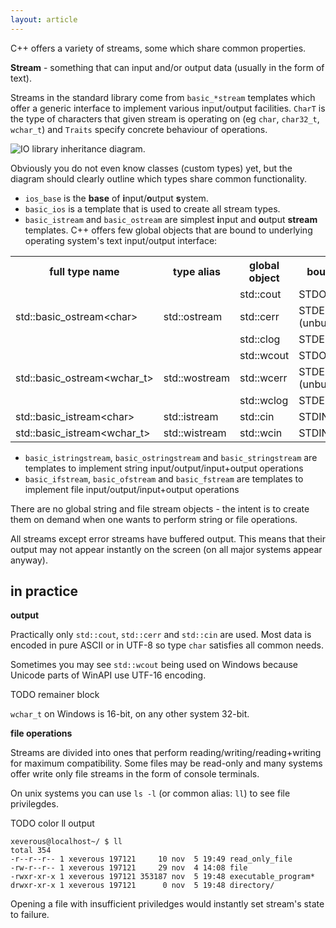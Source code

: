```yaml
---
layout: article
---
```


C++ offers a variety of streams, some which share common properties.

**Stream** - something that can input and/or output data (usually in the form of text).

Streams in the standard library come from `basic_*stream` templates which offer a generic interface to implement various input/output facilities. `CharT` is the type of characters that given stream is operating on (eg `char`, `char32_t`, `wchar_t`) and `Traits` specify concrete behaviour of operations.

![IO library inheritance diagram](http://upload.cppreference.com/mwiki/images/0/06/std-io-complete-inheritance.svg).

Obviously you do not even know classes (custom types) yet, but the diagram should clearly outline which types share common functionality.

- `ios_base` is the **base** of **i**nput/**o**utput **s**ystem.
- `basic_ios` is a template that is used to create all stream types.
- `basic_istream` and `basic_ostream` are simplest **i**nput and **o**utput **stream** templates. C++ offers few global objects that are bound to underlying operating system's text input/output interface:

<div class="table-responsive">
    <table class="table table-bordered table-dark">
        <tbody>
            <tr>
                <th>full type name</th>
                <th>type alias</th>
                <th>global object</th>
                <th>bound to</th>
            </tr>
            <tr>
                <td rowspan="3">std::basic_ostream&lt;char&gt;</td>
                <td rowspan="3">std::ostream</td>
                <td>std::cout</td>
                <td>STDOUT</td>
            </tr>
            <tr class="even">
                <td>std::cerr</td>
                <td>STDERR (unbuffered)</td>
            </tr>
            <tr>
                <td>std::clog</td>
                <td>STDERR</td>
            </tr>
            <tr class ="even">
                <td rowspan="3">std::basic_ostream&lt;wchar_t&gt;</td>
                <td rowspan="3">std::wostream</td>
                <td>std::wcout</td>
                <td>STDOUT</td>
            </tr>
            <tr>
                <td>std::wcerr</td>
                <td>STDERR (unbuffered)</td>
            </tr>
            <tr class="even">
                <td>std::wclog</td>
                <td>STDERR</td>
            </tr>
            <tr>
                <td>std::basic_istream&lt;char&gt;</td>
                <td>std::istream</td>
                <td>std::cin</td>
                <td>STDIN</td>
            </tr>
            <tr class="even">
                <td>std::basic_istream&lt;wchar_t&gt;</td>
                <td>std::wistream</td>
                <td>std::wcin</td>
                <td>STDIN</td>
            </tr>
        </tbody>
    </table>
</div>

- `basic_istringstream`, `basic_ostringstream` and `basic_stringstream` are templates to implement string input/output/input+output operations
- `basic_ifstream`, `basic_ofstream` and `basic_fstream` are templates to implement file input/output/input+output operations

There are no global string and file stream objects - the intent is to create them on demand when one wants to perform string or file operations.

All streams except error streams have buffered output. This means that their output may not appear instantly on the screen (on all major systems appear anyway).

## in practice

**output**

Practically only `std::cout`, `std::cerr` and `std::cin` are used. Most data is encoded in pure ASCII or in UTF-8 so type `char` satisfies all common needs.

Sometimes you may see `std::wcout` being used on Windows because Unicode parts of WinAPI use UTF-16 encoding.

TODO remainer block

`wchar_t` on Windows is 16-bit, on any other system 32-bit.

**file operations**

Streams are divided into ones that perform reading/writing/reading+writing for maximum compatibility. Some files may be read-only and many systems offer write only file streams in the form of console terminals.

On unix systems you can use `ls -l` (or common alias: `ll`) to see file privilegdes.

TODO color ll output

~~~
xeverous@localhost~/ $ ll
total 354
-r--r--r-- 1 xeverous 197121     10 nov  5 19:49 read_only_file
-rw-r--r-- 1 xeverous 197121     29 nov  4 14:08 file
-rwxr-xr-x 1 xeverous 197121 353187 nov  5 19:48 executable_program*
drwxr-xr-x 1 xeverous 197121      0 nov  5 19:48 directory/
~~~

Opening a file with insufficient priviledges would instantly set stream's state to failure.
